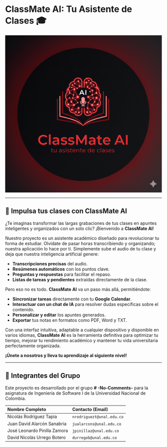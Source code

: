 # ClassMate AI: Tu Asistente de Clases 🎓
<div id="header" align="left">
  <img src="ClassMateAI.png" width="600"/>
</div>

---

## 🚀 Impulsa tus clases con ClassMate AI

¿Te imaginas transformar las largas grabaciones de tus clases en apuntes inteligentes y organizados con un solo clic? ¡Bienvenido a **ClassMate AI**!

Nuestro proyecto es un asistente académico diseñado para revolucionar tu forma de estudiar. Olvídate de pasar horas transcribiendo y organizando; nuestra aplicación lo hace por ti. Simplemente sube el audio de tu clase y deja que nuestra inteligencia artificial genere:

-   **Transcripciones precisas** del audio.
-   **Resúmenes automáticos** con los puntos clave.
-   **Preguntas y respuestas** para facilitar el repaso.
-   **Listas de tareas y pendientes** extraídas directamente de la clase.

Pero eso no es todo. **ClassMate AI** va un paso más allá, permitiéndote:

-   **Sincronizar tareas** directamente con tu **Google Calendar**.
-   **Interactuar con un chat de IA** para resolver dudas específicas sobre el contenido.
-   **Personalizar y editar** los apuntes generados.
-   **Exportar** tus notas en formatos como PDF, Word y TXT.

Con una interfaz intuitiva, adaptable a cualquier dispositivo y disponible en varios idiomas, **ClassMate AI** es la herramienta definitiva para optimizar tu tiempo, mejorar tu rendimiento académico y mantener tu vida universitaria perfectamente organizada.

**¡Únete a nosotros y lleva tu aprendizaje al siguiente nivel!**

---

## 👥 Integrantes del Grupo

Este proyecto es desarrollado por el grupo **# -No-Comments-** para la asignatura de Ingeniería de Software I de la Universidad Nacional de Colombia.

| Nombre Completo | Contacto (Email) |
| :-------------------------- | :------------------------------ |
| Nicolás Rodríguez Tapia | `nrodriguezt@unal.edu.co` |
| Juan David Alarcón Sanabria | `jualarcons@unal.edu.co` |
| José Leonardo Pinilla Zamora | `jpinillaz@unal.edu.co` |
| David Nicolás Urrego Botero | `durregob@unal.edu.co` |
